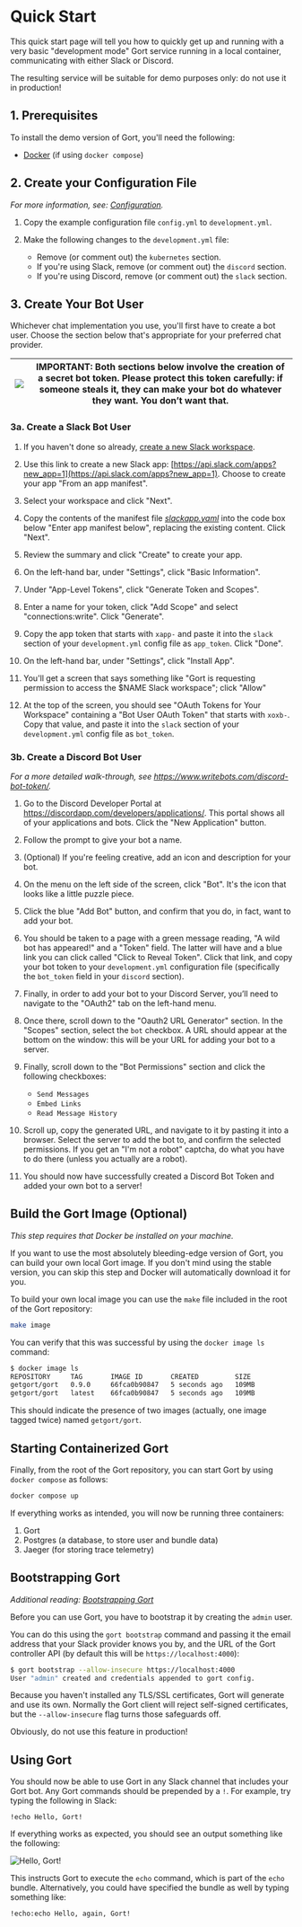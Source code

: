 # Quick Start

This quick start page will tell you how to quickly get up and running with a very basic "development mode" Gort service running in a local container, communicating with either Slack or Discord.

The resulting service will be suitable for demo purposes only: do not use it in production!

## 1. Prerequisites

To install the demo version of Gort, you'll need the following:

- [Docker](https://docs.docker.com/get-docker/) (if using `docker compose`)

## 2. Create your Configuration File

_For more information, see: [Configuration](configuration.md)._

1. Copy the example configuration file `config.yml` to `development.yml`.

1. Make the following changes to the `development.yml` file:

   * Remove (or comment out) the `kubernetes` section.
   * If you're using Slack, remove (or comment out) the `discord` section.
   * If you're using Discord, remove (or comment out) the `slack` section.

## 3. Create Your Bot User

Whichever chat implementation you use, you'll first have to create a bot user. Choose the section below that's appropriate for your preferred chat provider.

|![](https://upload.wikimedia.org/wikipedia/commons/thumb/1/17/Warning.svg/156px-Warning.svg.png) | IMPORTANT: Both sections below involve the creation of a secret bot token. Please protect this token carefully: if someone steals it, they can make your bot do whatever they want. You don’t want that.
|---|---|

### 3a. Create a Slack Bot User

1. If you haven't done so already, [create a new Slack workspace](https://slack.com/help/articles/206845317-Create-a-Slack-workspace).

1. Use this link to create a new Slack app: [https://api.slack.com/apps?new_app=1](https://api.slack.com/apps?new_app=1). Choose to create your app "From an app manifest".

1. Select your workspace and click "Next".

1. Copy the contents of the manifest file [_slackapp.yaml_](https://github.com/getgort/gort/blob/main/slackapp.yaml) into the code box below "Enter app manifest below", replacing the existing content. Click "Next".

1. Review the summary and click "Create" to create your app.

1. On the left-hand bar, under "Settings", click "Basic Information".

1. Under "App-Level Tokens", click "Generate Token and Scopes".

1. Enter a name for your token, click "Add Scope" and select "connections:write". Click "Generate".

1. Copy the app token that starts with `xapp-` and paste it into the `slack` section of your `development.yml` config file as `app_token`. Click "Done".

1. On the left-hand bar, under "Settings", click "Install App".

1. You'll get a screen that says something like "Gort is requesting permission to access the $NAME Slack workspace"; click "Allow"

1. At the top of the screen, you should see "OAuth Tokens for Your Workspace" containing a "Bot User OAuth Token" that starts with `xoxb-`. Copy that value, and paste it into the `slack` section of your `development.yml` config file as `bot_token`.

### 3b. Create a Discord Bot User

_For a more detailed walk-through, see https://www.writebots.com/discord-bot-token/._

1. Go to the Discord Developer Portal at https://discordapp.com/developers/applications/. This portal shows all of your applications and bots. Click the "New Application" button.

2. Follow the prompt to give your bot a name.

3. (Optional) If you're feeling creative, add an icon and description for your bot.

4. On the menu on the left side of the screen, click "Bot". It's the icon that looks like a little puzzle piece.

5. Click the blue "Add Bot" button, and confirm that you do, in fact, want to add your bot.

6. You should be taken to a page with a green message reading, "A wild bot has appeared!" and a "Token" field. The latter will have and a blue link you can click called "Click to Reveal Token". Click that link, and copy your bot token to your `development.yml` configuration file (specifically the `bot_token` field in your `discord` section).

7. Finally, in order to add your bot to your Discord Server, you’ll need to navigate to the "OAuth2" tab on the left-hand menu.

8. Once there, scroll down to the "Oauth2 URL Generator" section. In the "Scopes" section, select the `bot` checkbox. A URL should appear at the bottom on the window: this will be your URL for adding your bot to a server.

9. Finally, scroll down to the "Bot Permissions" section and click the following checkboxes:

   * `Send Messages`
   * `Embed Links`
   * `Read Message History`

10. Scroll up, copy the generated URL, and navigate to it by pasting it into a browser. Select the server to add the bot to, and confirm the selected permissions. If you get an "I'm not a robot" captcha, do what you have to do there (unless you actually are a robot).

11. You should now have successfully created a Discord Bot Token and added your own bot to a server!

## Build the Gort Image (Optional)

_This step requires that Docker be installed on your machine._

If you want to use the most absolutely bleeding-edge version of Gort, you can build your own local Gort image. If you don't mind using the stable version, you can skip this step and Docker will automatically download it for you.

To build your own local image you can use the `make` file included in the root of the Gort repository:

```bash
make image
```

You can verify that this was successful by using the `docker image ls` command:

```bash
$ docker image ls
REPOSITORY     TAG       IMAGE ID       CREATED         SIZE
getgort/gort   0.9.0     66fca0b90847   5 seconds ago   109MB
getgort/gort   latest    66fca0b90847   5 seconds ago   109MB
```

This should indicate the presence of two images (actually, one image tagged twice) named `getgort/gort`.

## Starting Containerized Gort

Finally, from the root of the Gort repository, you can start Gort by using `docker compose` as follows:

```bash
docker compose up
```

If everything works as intended, you will now be running three containers: 

1. Gort
2. Postgres (a database, to store user and bundle data)
3. Jaeger (for storing trace telemetry)

## Bootstrapping Gort

_Additional reading: [Bootstrapping Gort](bootstrapping.md)_

Before you can use Gort, you have to bootstrap it by creating the `admin` user.

You can do this using the `gort bootstrap` command and passing it the email address that your Slack provider knows you by, and the URL of the Gort controller API (by default this will be `https://localhost:4000`):

```bash
$ gort bootstrap --allow-insecure https://localhost:4000
User "admin" created and credentials appended to gort config.
```

Because you haven't installed any TLS/SSL certificates, Gort will generate and use its own. Normally the Gort client will reject self-signed certificates, but the `--allow-insecure` flag turns those safeguards off.

Obviously, do not use this feature in production!

## Using Gort

You should now be able to use Gort in any Slack channel that includes your Gort bot. Any Gort commands should be prepended by a `!`. For example, try typing the following in Slack:

`!echo Hello, Gort!`

If everything works as expected, you should see an output something like the following:

![Hello, Gort!](images/hello-gort.png "Hello, Gort!")

This instructs Gort to execute the `echo` command, which is part of the `echo` bundle. Alternatively, you could have specified the bundle as well by typing something like:

`!echo:echo Hello, again, Gort!`

